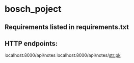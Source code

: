 # bosch_poject

## Requirements listed in requirements.txt

## HTTP endpoints:
localhost:8000/api/notes
localhost:8000/api/notes/<str:pk>